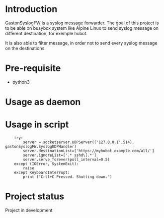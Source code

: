 # Introduction
GastonSyslogFW is a syslog message forwarder. The goal of this project is to be able on busybox system like Alpine Linux to send syslog message on different destination, for exemple hubot. 

It is also able to filter message, in order not to send every syslog message on the destinations

# Pre-requisite
* python3

# Usage as daemon

# Usage in script
```
    try:
        server = socketserver.UDPServer(('127.0.0.1',514), gastonSyslogFW.SyslogUDPHandler)
        server.destinationList=['https://myhubot.example.com/all/']
        server.ignoreList=['.* sshd\[.*']
        server.serve_forever(poll_interval=0.5)
    except (IOError, SystemExit):
        raise
    except KeyboardInterrupt:
        print ("Crtl+C Pressed. Shutting down.")

```

# Project status
Project in development
